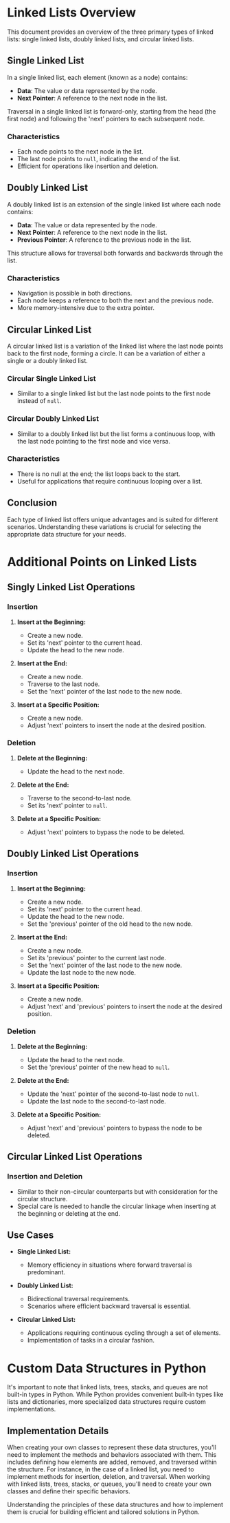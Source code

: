 # Linked Lists Overview

This document provides an overview of the three primary types of linked lists: single linked lists, doubly linked lists, and circular linked lists.

## Single Linked List

In a single linked list, each element (known as a node) contains:

- **Data**: The value or data represented by the node.
- **Next Pointer**: A reference to the next node in the list.

Traversal in a single linked list is forward-only, starting from the head (the first node) and following the 'next' pointers to each subsequent node.

### Characteristics
- Each node points to the next node in the list.
- The last node points to `null`, indicating the end of the list.
- Efficient for operations like insertion and deletion.

## Doubly Linked List

A doubly linked list is an extension of the single linked list where each node contains:

- **Data**: The value or data represented by the node.
- **Next Pointer**: A reference to the next node in the list.
- **Previous Pointer**: A reference to the previous node in the list.

This structure allows for traversal both forwards and backwards through the list.

### Characteristics
- Navigation is possible in both directions.
- Each node keeps a reference to both the next and the previous node.
- More memory-intensive due to the extra pointer.

## Circular Linked List

A circular linked list is a variation of the linked list where the last node points back to the first node, forming a circle. It can be a variation of either a single or a doubly linked list.

### Circular Single Linked List
- Similar to a single linked list but the last node points to the first node instead of `null`.

### Circular Doubly Linked List
- Similar to a doubly linked list but the list forms a continuous loop, with the last node pointing to the first node and vice versa.

### Characteristics
- There is no null at the end; the list loops back to the start.
- Useful for applications that require continuous looping over a list.

## Conclusion

Each type of linked list offers unique advantages and is suited for different scenarios. Understanding these variations is crucial for selecting the appropriate data structure for your needs.

# Additional Points on Linked Lists

## Singly Linked List Operations

### Insertion
1. **Insert at the Beginning:**
   - Create a new node.
   - Set its 'next' pointer to the current head.
   - Update the head to the new node.

2. **Insert at the End:**
   - Create a new node.
   - Traverse to the last node.
   - Set the 'next' pointer of the last node to the new node.

3. **Insert at a Specific Position:**
   - Create a new node.
   - Adjust 'next' pointers to insert the node at the desired position.

### Deletion
1. **Delete at the Beginning:**
   - Update the head to the next node.

2. **Delete at the End:**
   - Traverse to the second-to-last node.
   - Set its 'next' pointer to `null`.

3. **Delete at a Specific Position:**
   - Adjust 'next' pointers to bypass the node to be deleted.

## Doubly Linked List Operations

### Insertion
1. **Insert at the Beginning:**
   - Create a new node.
   - Set its 'next' pointer to the current head.
   - Update the head to the new node.
   - Set the 'previous' pointer of the old head to the new node.

2. **Insert at the End:**
   - Create a new node.
   - Set its 'previous' pointer to the current last node.
   - Set the 'next' pointer of the last node to the new node.
   - Update the last node to the new node.

3. **Insert at a Specific Position:**
   - Create a new node.
   - Adjust 'next' and 'previous' pointers to insert the node at the desired position.

### Deletion
1. **Delete at the Beginning:**
   - Update the head to the next node.
   - Set the 'previous' pointer of the new head to `null`.

2. **Delete at the End:**
   - Update the 'next' pointer of the second-to-last node to `null`.
   - Update the last node to the second-to-last node.

3. **Delete at a Specific Position:**
   - Adjust 'next' and 'previous' pointers to bypass the node to be deleted.

## Circular Linked List Operations

### Insertion and Deletion
- Similar to their non-circular counterparts but with consideration for the circular structure.
- Special care is needed to handle the circular linkage when inserting at the beginning or deleting at the end.

## Use Cases
- **Single Linked List:**
  - Memory efficiency in situations where forward traversal is predominant.

- **Doubly Linked List:**
  - Bidirectional traversal requirements.
  - Scenarios where efficient backward traversal is essential.

- **Circular Linked List:**
  - Applications requiring continuous cycling through a set of elements.
  - Implementation of tasks in a circular fashion.

# Custom Data Structures in Python

It's important to note that linked lists, trees, stacks, and queues are not built-in types in Python. While Python provides convenient built-in types like lists and dictionaries, more specialized data structures require custom implementations.

## Implementation Details

When creating your own classes to represent these data structures, you'll need to implement the methods and behaviors associated with them. This includes defining how elements are added, removed, and traversed within the structure. For instance, in the case of a linked list, you need to implement methods for insertion, deletion, and traversal.
When working with linked lists, trees, stacks, or queues, you'll need to create your own classes and define their specific behaviors.

Understanding the principles of these data structures and how to implement them is crucial for building efficient and tailored solutions in Python.
